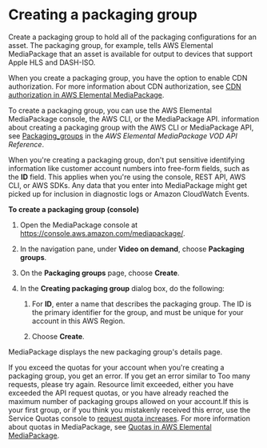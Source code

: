 # Creating a packaging group<a name="pkg-group-create"></a>

Create a packaging group to hold all of the packaging configurations for an asset\. The packaging group, for example, tells AWS Elemental MediaPackage that an asset is available for output to devices that support Apple HLS and DASH\-ISO\.

 When you create a packaging group, you have the option to enable CDN authorization\. For more information about CDN authorization, see [CDN authorization in AWS Elemental MediaPackage](cdn-auth.md)\.

To create a packaging group, you can use the AWS Elemental MediaPackage console, the AWS CLI, or the MediaPackage API\. information about creating a packaging group with the AWS CLI or MediaPackage API, see [Packaging\_groups](https://docs.aws.amazon.com/mediapackage-vod/latest/apireference/packaging_groups.html) in the *AWS Elemental MediaPackage VOD API Reference*\.

When you're creating a packaging group, don't put sensitive identifying information like customer account numbers into free\-form fields, such as the **ID** field\. This applies when you're using the console, REST API, AWS CLI, or AWS SDKs\. Any data that you enter into MediaPackage might get picked up for inclusion in diagnostic logs or Amazon CloudWatch Events\.

**To create a packaging group \(console\)**

1. Open the MediaPackage console at [https://console\.aws\.amazon\.com/mediapackage/](https://console.aws.amazon.com/mediapackage/)\.

1. In the navigation pane, under **Video on demand**, choose **Packaging groups**\.

1. On the **Packaging groups** page, choose **Create**\.

1. In the **Creating packaging group** dialog box, do the following:

   1. For **ID**, enter a name that describes the packaging group\. The ID is the primary identifier for the group, and must be unique for your account in this AWS Region\.

   1. Choose **Create**\.

MediaPackage displays the new packaging group's details page\.

If you exceed the quotas for your account when you're creating a packaging group, you get an error\. If you get an error similar to Too many requests, please try again\. Resource limit exceeded, either you have exceeded the API request quotas, or you have already reached the maximum number of packaging groups allowed on your account\.If this is your first group, or if you think you mistakenly received this error, use the Service Quotas console to [request quota increases](https://console.aws.amazon.com/servicequotas/home?region=us-east-1#!/services/mediapackage/quotas)\. For more information about quotas in MediaPackage, see [Quotas in AWS Elemental MediaPackage](quotas.md)\.